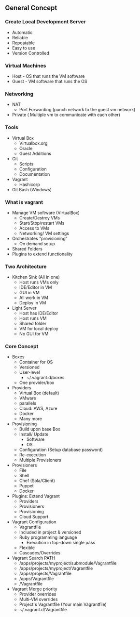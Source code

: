 ## General Concept

### Create Local Development Server

 - Automatic 
 - Reliable 
 - Repeatable 
 - Easy to use 
 - Version Controlled

### Virtual Machines

 - Host - OS that runs the VM software 
 - Guest - VM software that runs the OS

### Networking
- NAT 
	- Port Forwarding (punch network to the guest vm network)
- Private ( Multiple vm to communicate with each other)

### Tools

 - Virtual Box 
	 - Virtualbox.org
	 - Oracle
	 - Guest Additions
 - Git 
	 - Scripts
	 - Configuration
	 - Documentation
 - Vagrant 
	 - Hashicorp
 - Git Bash (Windows)

### What is vagrant
 - Manage VM software (VirtualBox)
	 - Create/Destroy VMs
	 - Start/Stop/restart VMs
	 - Access to VMs
	 - Networking/ VM settings
- Orchestrates "provisioning"
	- On demand setup
- Shared Folders
- Plugins to extend functionality

### Two Architecture

 - Kitchen Sink (All in one)
	 - Host runs VMs only
	 - IDE/Editor in VM
	 - GUI in VM
	 - All work in VM
	 - Deploy in VM
 - Light Server
	 - Host has IDE/Editor
	 - Host runs VM
	 - Shared folder
	 - VM for local deploy
	 - No GUI for VM

### Core Concept

 - Boxes
	 - Container for OS
	 - Versioned
	 - User-level
		- ~/.vagrant.d/boxes
	- One provider/box
 - Providers
	- Virtual Box (default)
	- VMware
	- parallels
	- Cloud: AWS, Azure
	- Docker
	- Many more
 - Provisioning
	 - Build upon base Box
	 - Install/ Update
		 - Software
		 - OS
	- Configuration (Setup database password)
	- Re-execution
	- Multiple Provisioners
 - Provisioners
	- File
	- Shell
	- Chef (Sola/Client)
	- Puppet
	- Docker
 - Plugins: Extend Vagrant
	- Providers
	- Provisioners
	- Provisioning
	- Cloud Support
 - Vagrant Configuration
	- Vagrantfile
	- Included in project & versioned
	- Ruby programming language
		- Execution in top-down single pass
	- Flexible
	- Cascades/Overrides
 - Vagrant Search PATH
	- /apps/projects/myproject/submodule/Vagrantfile
	- /apps/projects/myproject/Vagrantfile
	- /apps/projects/Vagrantfile
	- /apps/Vagrantfile
	- /Vagrantfile
 - Vagrant Merge priority
	 - Provider overrides
	 - Multi-VM overrides
	 - Project`s Vagrantfile (Your main Vagrantfile)
	 - ~/.vagrant.d/Vagrantfile

	
	
	





<!--stackedit_data:
eyJoaXN0b3J5IjpbLTYzNDg3MzM1OSw2NjMwMzYzNjQsLTE3NT
gxMzMyNDEsMTAyMTM2MjYzMiwtMzMxNTg2NDM1XX0=
-->